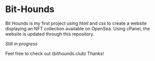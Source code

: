 # Bit-Hounds
Bit Hounds is my first project using html and css to create a website displaying an NFT collection available on OpenSea.
Using cPanel, the website is updated through this repository.


*Still in progress*

Feel free to check out (bithounds.club) 
Thanks!
